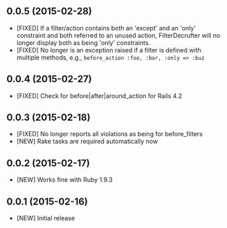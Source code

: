## 0.0.5 (2015-02-28)

* [FIXED] If a filter/action contains both an 'except' and an 'only' constraint and both referred to an unused action, FilterDecrufter will no longer display both as being 'only' constraints.
* [FIXED] No longer is an exception raised if a filter is defined with multiple methods, e.g., `before_action :foo, :bar, :only => :buz`

## 0.0.4 (2015-02-27)

* [FIXED] Check for before|after|around_action for Rails 4.2

## 0.0.3 (2015-02-18)

* [FIXED] No longer reports all violations as being for before_filters
* [NEW] Rake tasks are required automatically now

## 0.0.2 (2015-02-17)

* [NEW] Works fine with Ruby 1.9.3

## 0.0.1 (2015-02-16)

* [NEW] Initial release